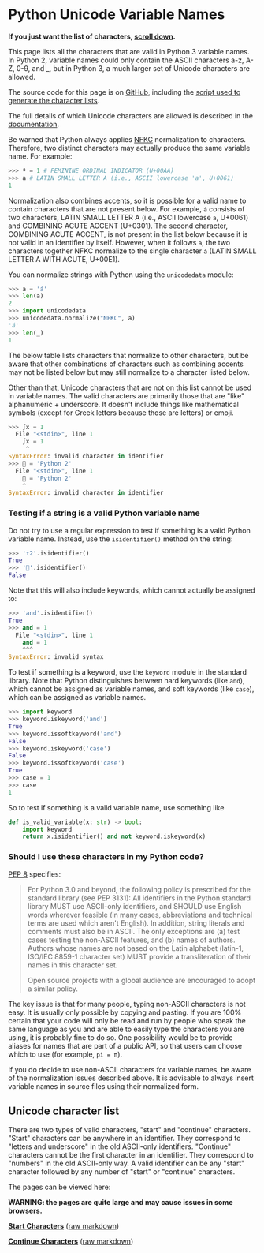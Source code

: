 # Python Unicode Variable Names

**If you just want the list of characters, [scroll down](#unicode-character-list).**

This page lists all the characters that are valid in Python 3 variable names.
In Python 2, variable names could only contain the ASCII characters a-z, A-Z,
0-9, and _, but in Python 3, a much larger set of Unicode characters are
allowed.

The source code for this page is on
[GitHub](https://github.com/asmeurer/python-unicode-variable-names), including
the [script used to generate the character
lists](https://github.com/asmeurer/python-unicode-variable-names/blob/master/generate.py).

The full details of which Unicode characters are allowed is described in the
[documentation](https://docs.python.org/3/reference/lexical_analysis.html#identifiers).

Be warned that Python always applies
[NFKC](https://en.wikipedia.org/wiki/Unicode_equivalence#Normalization)
normalization to characters. Therefore, two distinct characters may actually
produce the same variable name. For example:

```py
>>> ª = 1 # FEMININE ORDINAL INDICATOR (U+00AA)
>>> a # LATIN SMALL LETTER A (i.e., ASCII lowercase 'a', U+0061)
1
```

Normalization also combines accents, so it is possible for a valid name to
contain characters that are not present below. For example, `á` consists of
two characters, LATIN SMALL LETTER A (i.e., ASCII lowercase `a`, U+0061) and
COMBINING ACUTE ACCENT (U+0301). The second character, COMBINING ACUTE ACCENT,
is not present in the list below because it is not valid in an identifier by
itself. However, when it follows `a`, the two characters together NFKC
normalize to the single character `á` (LATIN SMALL LETTER A WITH ACUTE,
U+00E1).

You can normalize strings with Python using the `unicodedata` module:

```py
>>> a = 'á'
>>> len(a)
2
>>> import unicodedata
>>> unicodedata.normalize("NFKC", a)
'á'
>>> len(_)
1
```

The below table lists characters that normalize to other characters, but be
aware that other combinations of characters such as combining accents may not
be listed below but may still normalize to a character listed below.

Other than that, Unicode characters that are not on this list cannot be used
in variable names. The valid characters are primarily those that are "like"
alphanumeric + underscore. It doesn't include things like mathematical symbols
(except for Greek letters because those are letters) or emoji.

```py
>>> ∫x = 1
  File "<stdin>", line 1
    ∫x = 1
     ^
SyntaxError: invalid character in identifier
>>> 💩 = 'Python 2'
  File "<stdin>", line 1
    💩 = 'Python 2'
    ^
SyntaxError: invalid character in identifier
```

### Testing if a string is a valid Python variable name

Do not try to use a regular expression to test if something is a valid Python
variable name. Instead, use the `isidentifier()` method on the string:

```py
>>> 'τ2'.isidentifier()
True
>>> '🙁'.isidentifier()
False
```

Note that this will also include keywords, which cannot actually be assigned
to:

```py
>>> 'and'.isidentifier()
True
>>> and = 1
  File "<stdin>", line 1
    and = 1
    ^^^
SyntaxError: invalid syntax
```

To test if something is a keyword, use the `keyword` module in the standard
library. Note that Python distinguishes between hard keywords (like `and`),
which cannot be assigned as variable names, and soft keywords (like `case`),
which can be assigned as variable names.

```py
>>> import keyword
>>> keyword.iskeyword('and')
True
>>> keyword.issoftkeyword('and')
False
>>> keyword.iskeyword('case')
False
>>> keyword.issoftkeyword('case')
True
>>> case = 1
>>> case
1
```

So to test if something is a valid variable name, use something like

```py
def is_valid_variable(x: str) -> bool:
    import keyword
    return x.isidentifier() and not keyword.iskeyword(x)
```

### Should I use these characters in my Python code?

[PEP 8](https://www.python.org/dev/peps/pep-0008/#source-file-encoding)
specifies:

> For Python 3.0 and beyond, the following policy is prescribed for the standard library (see PEP 3131): All identifiers in the Python standard library MUST use ASCII-only identifiers, and SHOULD use English words wherever feasible (in many cases, abbreviations and technical terms are used which aren't English). In addition, string literals and comments must also be in ASCII. The only exceptions are (a) test cases testing the non-ASCII features, and (b) names of authors. Authors whose names are not based on the Latin alphabet (latin-1, ISO/IEC 8859-1 character set) MUST provide a transliteration of their names in this character set.
>
> Open source projects with a global audience are encouraged to adopt a similar policy.

The key issue is that for many people, typing non-ASCII characters is not
easy. It is usually only possible by copying and pasting. If you are 100%
certain that your code will only be read and run by people who speak the same
language as you and are able to easily type the characters you are using, it
is probably fine to do so. One possibility would be to provide aliases for
names that are part of a public API, so that users can choose which to use
(for example, `pi = π`).

If you do decide to use non-ASCII characters for variable names, be aware of
the normalization issues described above. It is advisable to always insert
variable names in source files using their normalized form.

## Unicode character list

There are two types of valid characters, "start" and "continue" characters.
"Start" characters can be anywhere in an identifier. They correspond to
"letters and underscore" in the old ASCII-only identifiers. "Continue"
characters cannot be the first character in an identifier. They correspond to
"numbers" in the old ASCII-only way. A valid identifier can be any "start"
character followed by any number of "start" or "continue" characters.

The pages can be viewed here:

**WARNING: the pages are quite large and may cause issues in some browsers.**

[**Start Characters**](start-characters.html) (<a href="start-characters.md">raw markdown</a>)

[**Continue Characters**](continue-characters.html) (<a href="continue-characters.md">raw markdown</a>)
